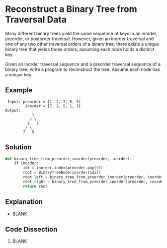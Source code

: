 # Reconstruct a Binary Tree from Traversal Data
Many different binary trees yield the same sequence of keys in an inorder, preorder, or postorder traversal. However, given an inorder traversal and one of any two other traversal orders of a binary tree, there exists a unique binary tree that yields those orders, assuming each node holds a distinct key.

Given an inorder traversal sequence and a preorder traversal sequence of a binary tree, write a program to reconstruct the tree. Assume each node has a unique key.

## Example
```
 Input: preorder = [1, 2, 7, 5, 3]
         inorder = [7, 2, 5, 1, 3]
Output:
            1
           / \
          2   3
         / \
        7   5
```

## Solution
```python
def binary_tree_from_preorder_inorder(preorder, inorder):
    if inorder:
        idx = inorder.index(preorder.pop(0))
        root = BinaryTreeNode(inorder[idx])
        root.left = binary_tree_from_preorder_inorder(preorder, inorder[:idx])
        root.right = binary_tree_from_preorder_inorder(preorder, inorder[idx+1:])
        return root
```

## Explanation
* BLANK

## Code Dissection
1. BLANK